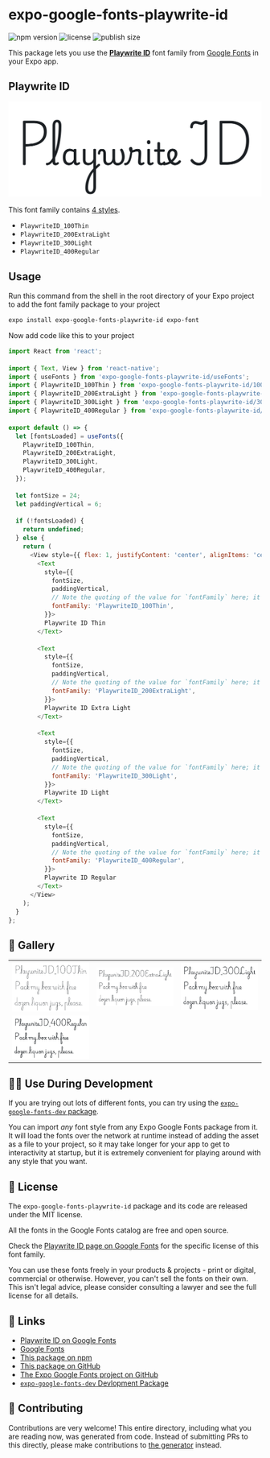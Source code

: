 # expo-google-fonts-playwrite-id

![npm version](https://flat.badgen.net/npm/v/expo-google-fonts-playwrite-id)
![license](https://flat.badgen.net/github/license/expo/google-fonts)
![publish size](https://flat.badgen.net/packagephobia/install/expo-google-fonts-playwrite-id)

This package lets you use the [**Playwrite ID**](https://fonts.google.com/specimen/Playwrite+ID) font family from [Google Fonts](https://fonts.google.com/) in your Expo app.

## Playwrite ID

![Playwrite ID](./font-family.png)

This font family contains [4 styles](#-gallery).

- `PlaywriteID_100Thin`
- `PlaywriteID_200ExtraLight`
- `PlaywriteID_300Light`
- `PlaywriteID_400Regular`

## Usage

Run this command from the shell in the root directory of your Expo project to add the font family package to your project
```sh
expo install expo-google-fonts-playwrite-id expo-font
```

Now add code like this to your project
```js
import React from 'react';

import { Text, View } from 'react-native';
import { useFonts } from 'expo-google-fonts-playwrite-id/useFonts';
import { PlaywriteID_100Thin } from 'expo-google-fonts-playwrite-id/100Thin';
import { PlaywriteID_200ExtraLight } from 'expo-google-fonts-playwrite-id/200ExtraLight';
import { PlaywriteID_300Light } from 'expo-google-fonts-playwrite-id/300Light';
import { PlaywriteID_400Regular } from 'expo-google-fonts-playwrite-id/400Regular';

export default () => {
  let [fontsLoaded] = useFonts({
    PlaywriteID_100Thin,
    PlaywriteID_200ExtraLight,
    PlaywriteID_300Light,
    PlaywriteID_400Regular,
  });

  let fontSize = 24;
  let paddingVertical = 6;

  if (!fontsLoaded) {
    return undefined;
  } else {
    return (
      <View style={{ flex: 1, justifyContent: 'center', alignItems: 'center' }}>
        <Text
          style={{
            fontSize,
            paddingVertical,
            // Note the quoting of the value for `fontFamily` here; it expects a string!
            fontFamily: 'PlaywriteID_100Thin',
          }}>
          Playwrite ID Thin
        </Text>

        <Text
          style={{
            fontSize,
            paddingVertical,
            // Note the quoting of the value for `fontFamily` here; it expects a string!
            fontFamily: 'PlaywriteID_200ExtraLight',
          }}>
          Playwrite ID Extra Light
        </Text>

        <Text
          style={{
            fontSize,
            paddingVertical,
            // Note the quoting of the value for `fontFamily` here; it expects a string!
            fontFamily: 'PlaywriteID_300Light',
          }}>
          Playwrite ID Light
        </Text>

        <Text
          style={{
            fontSize,
            paddingVertical,
            // Note the quoting of the value for `fontFamily` here; it expects a string!
            fontFamily: 'PlaywriteID_400Regular',
          }}>
          Playwrite ID Regular
        </Text>
      </View>
    );
  }
};

```

## 🔡 Gallery


||||
|-|-|-|
|![PlaywriteID_100Thin](.//100Thin/PlaywriteID_100Thin.ttf.png)|![PlaywriteID_200ExtraLight](.//200ExtraLight/PlaywriteID_200ExtraLight.ttf.png)|![PlaywriteID_300Light](.//300Light/PlaywriteID_300Light.ttf.png)||
|![PlaywriteID_400Regular](.//400Regular/PlaywriteID_400Regular.ttf.png)||||


## 👩‍💻 Use During Development

If you are trying out lots of different fonts, you can try using the [`expo-google-fonts-dev` package](https://github.com/freeboub/google-fonts/tree/master/font-packages/dev#readme).

You can import *any* font style from any Expo Google Fonts package from it. It will load the fonts
over the network at runtime instead of adding the asset as a file to your project, so it may take longer
for your app to get to interactivity at startup, but it is extremely convenient
for playing around with any style that you want.

## 📖 License

The `expo-google-fonts-playwrite-id` package and its code are released under the MIT license.

All the fonts in the Google Fonts catalog are free and open source.

Check the [Playwrite ID page on Google Fonts](https://fonts.google.com/specimen/Playwrite+ID) for the specific license of this font family.

You can use these fonts freely in your products & projects - print or digital, commercial or otherwise. However, you can't sell the fonts on their own. This isn't legal advice, please consider consulting a lawyer and see the full license for all details.

## 🔗 Links

- [Playwrite ID on Google Fonts](https://fonts.google.com/specimen/Playwrite+ID)
- [Google Fonts](https://fonts.google.com/)
- [This package on npm](https://www.npmjs.com/package/expo-google-fonts-playwrite-id)
- [This package on GitHub](https://github.com/freeboub/google-fonts/tree/master/font-packages/playwrite-id)
- [The Expo Google Fonts project on GitHub](https://github.com/freeboub/google-fonts)
- [`expo-google-fonts-dev` Devlopment Package](https://github.com/freeboub/google-fonts/tree/master/font-packages/dev)

## 🤝 Contributing

Contributions are very welcome! This entire directory, including what you are reading now, was generated from code. Instead of submitting PRs to this directly, please make contributions to [the generator](https://github.com/freeboub/google-fonts/tree/master/packages/generator) instead.
